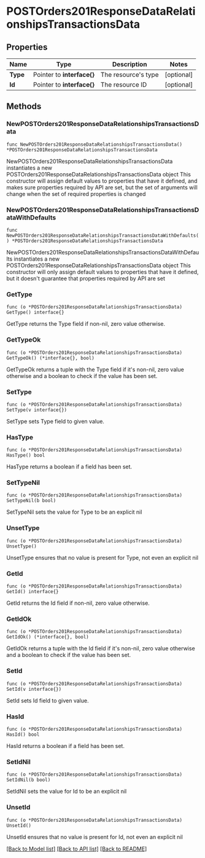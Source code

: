 # POSTOrders201ResponseDataRelationshipsTransactionsData

## Properties

Name | Type | Description | Notes
------------ | ------------- | ------------- | -------------
**Type** | Pointer to **interface{}** | The resource&#39;s type | [optional] 
**Id** | Pointer to **interface{}** | The resource ID | [optional] 

## Methods

### NewPOSTOrders201ResponseDataRelationshipsTransactionsData

`func NewPOSTOrders201ResponseDataRelationshipsTransactionsData() *POSTOrders201ResponseDataRelationshipsTransactionsData`

NewPOSTOrders201ResponseDataRelationshipsTransactionsData instantiates a new POSTOrders201ResponseDataRelationshipsTransactionsData object
This constructor will assign default values to properties that have it defined,
and makes sure properties required by API are set, but the set of arguments
will change when the set of required properties is changed

### NewPOSTOrders201ResponseDataRelationshipsTransactionsDataWithDefaults

`func NewPOSTOrders201ResponseDataRelationshipsTransactionsDataWithDefaults() *POSTOrders201ResponseDataRelationshipsTransactionsData`

NewPOSTOrders201ResponseDataRelationshipsTransactionsDataWithDefaults instantiates a new POSTOrders201ResponseDataRelationshipsTransactionsData object
This constructor will only assign default values to properties that have it defined,
but it doesn't guarantee that properties required by API are set

### GetType

`func (o *POSTOrders201ResponseDataRelationshipsTransactionsData) GetType() interface{}`

GetType returns the Type field if non-nil, zero value otherwise.

### GetTypeOk

`func (o *POSTOrders201ResponseDataRelationshipsTransactionsData) GetTypeOk() (*interface{}, bool)`

GetTypeOk returns a tuple with the Type field if it's non-nil, zero value otherwise
and a boolean to check if the value has been set.

### SetType

`func (o *POSTOrders201ResponseDataRelationshipsTransactionsData) SetType(v interface{})`

SetType sets Type field to given value.

### HasType

`func (o *POSTOrders201ResponseDataRelationshipsTransactionsData) HasType() bool`

HasType returns a boolean if a field has been set.

### SetTypeNil

`func (o *POSTOrders201ResponseDataRelationshipsTransactionsData) SetTypeNil(b bool)`

 SetTypeNil sets the value for Type to be an explicit nil

### UnsetType
`func (o *POSTOrders201ResponseDataRelationshipsTransactionsData) UnsetType()`

UnsetType ensures that no value is present for Type, not even an explicit nil
### GetId

`func (o *POSTOrders201ResponseDataRelationshipsTransactionsData) GetId() interface{}`

GetId returns the Id field if non-nil, zero value otherwise.

### GetIdOk

`func (o *POSTOrders201ResponseDataRelationshipsTransactionsData) GetIdOk() (*interface{}, bool)`

GetIdOk returns a tuple with the Id field if it's non-nil, zero value otherwise
and a boolean to check if the value has been set.

### SetId

`func (o *POSTOrders201ResponseDataRelationshipsTransactionsData) SetId(v interface{})`

SetId sets Id field to given value.

### HasId

`func (o *POSTOrders201ResponseDataRelationshipsTransactionsData) HasId() bool`

HasId returns a boolean if a field has been set.

### SetIdNil

`func (o *POSTOrders201ResponseDataRelationshipsTransactionsData) SetIdNil(b bool)`

 SetIdNil sets the value for Id to be an explicit nil

### UnsetId
`func (o *POSTOrders201ResponseDataRelationshipsTransactionsData) UnsetId()`

UnsetId ensures that no value is present for Id, not even an explicit nil

[[Back to Model list]](../README.md#documentation-for-models) [[Back to API list]](../README.md#documentation-for-api-endpoints) [[Back to README]](../README.md)


